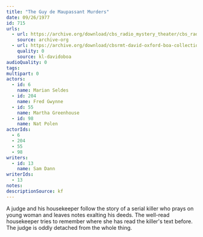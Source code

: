 ```yaml
---
title: "The Guy de Maupassant Murders"
date: 09/26/1977
id: 715
urls: 
  - url: https://archive.org/download/cbs_radio_mystery_theater/cbs_radio_mystery_theater-0701-0750.zip/cbs_radio_mystery_theater-0701-0750%2Fcbsrmt_0715_the_guy_de_maupassant_murders.mp3
    source: archive-org
  - url: https://archive.org/download/cbsrmt-david-oxford-boa-collection/CBSRMT-770926-0715-The-Guy-De-Maupassant-Murders-(128-48)_WBBM-JE-{BoA}.mp3
    quality: 0
    source: kl-davidoboa
audioQuality: 0
tags: 
multipart: 0
actors:  
  - id: 6
    name: Marian Seldes  
  - id: 204
    name: Fred Gwynne  
  - id: 55
    name: Martha Greenhouse  
  - id: 98
    name: Nat Polen
actorIds:  
  - 6  
  - 204  
  - 55  
  - 98
writers:  
  - id: 13
    name: Sam Dann
writerIds:  
  - 13
notes: 
descriptionSource: kf
---
```

A judge and his housekeeper follow the story of a serial killer who prays on young woman and leaves notes exalting his deeds. The well-read housekeeper tries to remember where she has read the killer's text before. The judge is oddly detached from the whole thing.